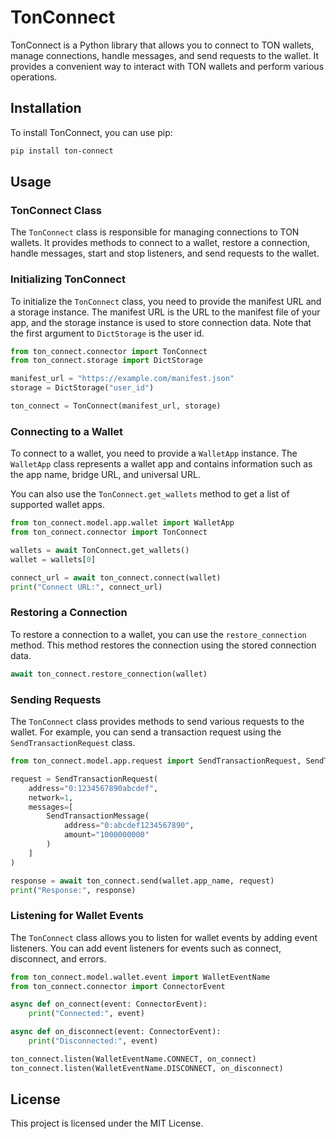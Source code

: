 # TonConnect

TonConnect is a Python library that allows you to connect to TON wallets, manage connections, handle messages, and send requests to the wallet. It provides a convenient way to interact with TON wallets and perform various operations.

## Installation

To install TonConnect, you can use pip:

```bash
pip install ton-connect
```

## Usage

### TonConnect Class

The `TonConnect` class is responsible for managing connections to TON wallets. It provides methods to connect to a wallet, restore a connection, handle messages, start and stop listeners, and send requests to the wallet.

### Initializing TonConnect

To initialize the `TonConnect` class, you need to provide the manifest URL and a storage instance. The manifest URL is the URL to the manifest file of your app, and the storage instance is used to store connection data. Note that the first argument to `DictStorage` is the user id.

```python
from ton_connect.connector import TonConnect
from ton_connect.storage import DictStorage

manifest_url = "https://example.com/manifest.json"
storage = DictStorage("user_id")

ton_connect = TonConnect(manifest_url, storage)
```

### Connecting to a Wallet

To connect to a wallet, you need to provide a `WalletApp` instance. The `WalletApp` class represents a wallet app and contains information such as the app name, bridge URL, and universal URL.

You can also use the `TonConnect.get_wallets` method to get a list of supported wallet apps.

```python
from ton_connect.model.app.wallet import WalletApp
from ton_connect.connector import TonConnect

wallets = await TonConnect.get_wallets()
wallet = wallets[0]

connect_url = await ton_connect.connect(wallet)
print("Connect URL:", connect_url)
```

### Restoring a Connection

To restore a connection to a wallet, you can use the `restore_connection` method. This method restores the connection using the stored connection data.

```python
await ton_connect.restore_connection(wallet)
```

### Sending Requests

The `TonConnect` class provides methods to send various requests to the wallet. For example, you can send a transaction request using the `SendTransactionRequest` class.

```python
from ton_connect.model.app.request import SendTransactionRequest, SendTransactionMessage

request = SendTransactionRequest(
    address="0:1234567890abcdef",
    network=1,
    messages=[
        SendTransactionMessage(
            address="0:abcdef1234567890",
            amount="1000000000"
        )
    ]
)

response = await ton_connect.send(wallet.app_name, request)
print("Response:", response)
```

### Listening for Wallet Events

The `TonConnect` class allows you to listen for wallet events by adding event listeners. You can add event listeners for events such as connect, disconnect, and errors.

```python
from ton_connect.model.wallet.event import WalletEventName
from ton_connect.connector import ConnectorEvent

async def on_connect(event: ConnectorEvent):
    print("Connected:", event)

async def on_disconnect(event: ConnectorEvent):
    print("Disconnected:", event)

ton_connect.listen(WalletEventName.CONNECT, on_connect)
ton_connect.listen(WalletEventName.DISCONNECT, on_disconnect)
```

## License

This project is licensed under the MIT License.
